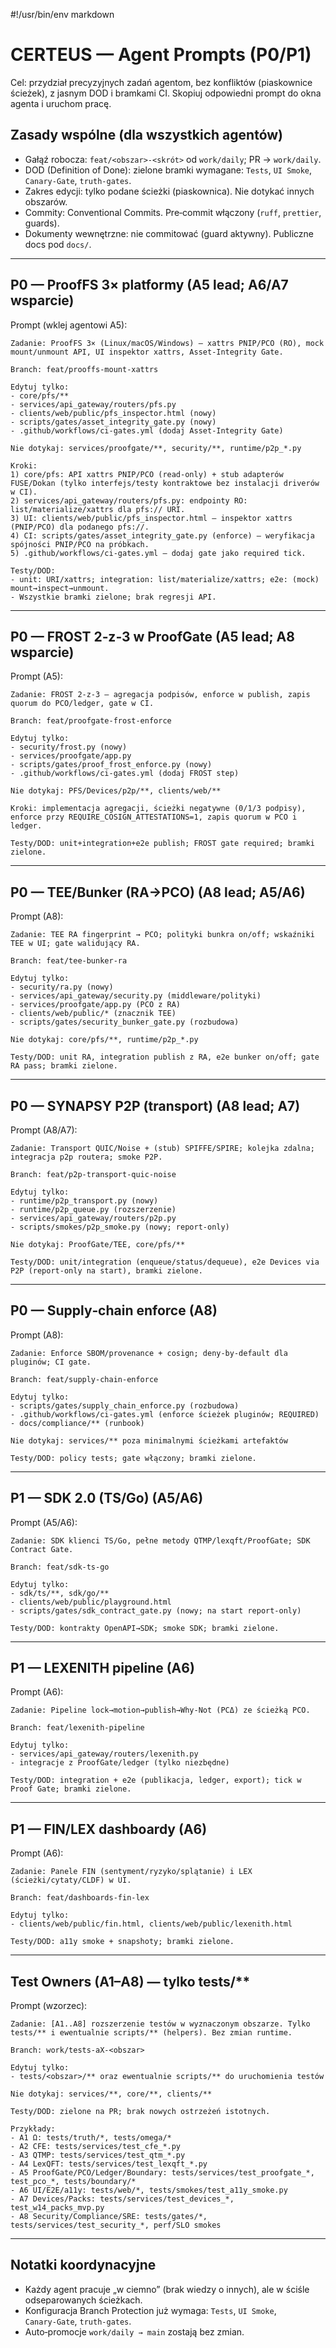 #!/usr/bin/env markdown

# CERTEUS — Agent Prompts (P0/P1)

Cel: przydział precyzyjnych zadań agentom, bez konfliktów (piaskownice ścieżek), z jasnym DOD i bramkami CI. Skopiuj odpowiedni prompt do okna agenta i uruchom pracę.

## Zasady wspólne (dla wszystkich agentów)

- Gałąź robocza: `feat/<obszar>-<skrót>` od `work/daily`; PR → `work/daily`.
- DOD (Definition of Done): zielone bramki wymagane: `Tests`, `UI Smoke`, `Canary‑Gate`, `truth‑gates`.
- Zakres edycji: tylko podane ścieżki (piaskownica). Nie dotykać innych obszarów.
- Commity: Conventional Commits. Pre‑commit włączony (`ruff`, `prettier`, guards).
- Dokumenty wewnętrzne: nie commitować (guard aktywny). Publiczne docs pod `docs/`.

---

## P0 — ProofFS 3× platformy (A5 lead; A6/A7 wsparcie)

Prompt (wklej agentowi A5):

```
Zadanie: ProofFS 3× (Linux/macOS/Windows) — xattrs PNIP/PCO (RO), mock mount/unmount API, UI inspektor xattrs, Asset‑Integrity Gate.

Branch: feat/prooffs-mount-xattrs

Edytuj tylko:
- core/pfs/**
- services/api_gateway/routers/pfs.py
- clients/web/public/pfs_inspector.html (nowy)
- scripts/gates/asset_integrity_gate.py (nowy)
- .github/workflows/ci-gates.yml (dodaj Asset‑Integrity Gate)

Nie dotykaj: services/proofgate/**, security/**, runtime/p2p_*.py

Kroki:
1) core/pfs: API xattrs PNIP/PCO (read‑only) + stub adapterów FUSE/Dokan (tylko interfejs/testy kontraktowe bez instalacji driverów w CI).
2) services/api_gateway/routers/pfs.py: endpointy RO: list/materialize/xattrs dla pfs:// URI.
3) UI: clients/web/public/pfs_inspector.html — inspektor xattrs (PNIP/PCO) dla podanego pfs://.
4) CI: scripts/gates/asset_integrity_gate.py (enforce) — weryfikacja spójności PNIP/PCO na próbkach.
5) .github/workflows/ci-gates.yml — dodaj gate jako required tick.

Testy/DOD:
- unit: URI/xattrs; integration: list/materialize/xattrs; e2e: (mock) mount→inspect→unmount.
- Wszystkie bramki zielone; brak regresji API.
```

---

## P0 — FROST 2‑z‑3 w ProofGate (A5 lead; A8 wsparcie)

Prompt (A5):

```
Zadanie: FROST 2‑z‑3 — agregacja podpisów, enforce w publish, zapis quorum do PCO/ledger, gate w CI.

Branch: feat/proofgate-frost-enforce

Edytuj tylko:
- security/frost.py (nowy)
- services/proofgate/app.py
- scripts/gates/proof_frost_enforce.py (nowy)
- .github/workflows/ci-gates.yml (dodaj FROST step)

Nie dotykaj: PFS/Devices/p2p/**, clients/web/**

Kroki: implementacja agregacji, ścieżki negatywne (0/1/3 podpisy), enforce przy REQUIRE_COSIGN_ATTESTATIONS=1, zapis quorum w PCO i ledger.

Testy/DOD: unit+integration+e2e publish; FROST gate required; bramki zielone.
```

---

## P0 — TEE/Bunker (RA→PCO) (A8 lead; A5/A6)

Prompt (A8):

```
Zadanie: TEE RA fingerprint → PCO; polityki bunkra on/off; wskaźniki TEE w UI; gate walidujący RA.

Branch: feat/tee-bunker-ra

Edytuj tylko:
- security/ra.py (nowy)
- services/api_gateway/security.py (middleware/polityki)
- services/proofgate/app.py (PCO z RA)
- clients/web/public/* (znacznik TEE)
- scripts/gates/security_bunker_gate.py (rozbudowa)

Nie dotykaj: core/pfs/**, runtime/p2p_*.py

Testy/DOD: unit RA, integration publish z RA, e2e bunker on/off; gate RA pass; bramki zielone.
```

---

## P0 — SYNAPSY P2P (transport) (A8 lead; A7)

Prompt (A8/A7):

```
Zadanie: Transport QUIC/Noise + (stub) SPIFFE/SPIRE; kolejka zdalna; integracja p2p routera; smoke P2P.

Branch: feat/p2p-transport-quic-noise

Edytuj tylko:
- runtime/p2p_transport.py (nowy)
- runtime/p2p_queue.py (rozszerzenie)
- services/api_gateway/routers/p2p.py
- scripts/smokes/p2p_smoke.py (nowy; report‑only)

Nie dotykaj: ProofGate/TEE, core/pfs/**

Testy/DOD: unit/integration (enqueue/status/dequeue), e2e Devices via P2P (report‑only na start), bramki zielone.
```

---

## P0 — Supply‑chain enforce (A8)

Prompt (A8):

```
Zadanie: Enforce SBOM/provenance + cosign; deny‑by‑default dla pluginów; CI gate.

Branch: feat/supply-chain-enforce

Edytuj tylko:
- scripts/gates/supply_chain_enforce.py (rozbudowa)
- .github/workflows/ci-gates.yml (enforce ścieżek pluginów; REQUIRED)
- docs/compliance/** (runbook)

Nie dotykaj: services/** poza minimalnymi ścieżkami artefaktów

Testy/DOD: policy tests; gate włączony; bramki zielone.
```

---

## P1 — SDK 2.0 (TS/Go) (A5/A6)

Prompt (A5/A6):

```
Zadanie: SDK klienci TS/Go, pełne metody QTMP/lexqft/ProofGate; SDK Contract Gate.

Branch: feat/sdk-ts-go

Edytuj tylko:
- sdk/ts/**, sdk/go/**
- clients/web/public/playground.html
- scripts/gates/sdk_contract_gate.py (nowy; na start report‑only)

Testy/DOD: kontrakty OpenAPI→SDK; smoke SDK; bramki zielone.
```

---

## P1 — LEXENITH pipeline (A6)

Prompt (A6):

```
Zadanie: Pipeline lock→motion→publish→Why‑Not (PCΔ) ze ścieżką PCO.

Branch: feat/lexenith-pipeline

Edytuj tylko:
- services/api_gateway/routers/lexenith.py
- integracje z ProofGate/ledger (tylko niezbędne)

Testy/DOD: integration + e2e (publikacja, ledger, export); tick w Proof Gate; bramki zielone.
```

---

## P1 — FIN/LEX dashboardy (A6)

Prompt (A6):

```
Zadanie: Panele FIN (sentyment/ryzyko/splątanie) i LEX (ścieżki/cytaty/CLDF) w UI.

Branch: feat/dashboards-fin-lex

Edytuj tylko:
- clients/web/public/fin.html, clients/web/public/lexenith.html

Testy/DOD: a11y smoke + snapshoty; bramki zielone.
```

---

## Test Owners (A1–A8) — tylko tests/**

Prompt (wzorzec):

```
Zadanie: [A1..A8] rozszerzenie testów w wyznaczonym obszarze. Tylko tests/** i ewentualnie scripts/** (helpers). Bez zmian runtime.

Branch: work/tests-aX-<obszar>

Edytuj tylko:
- tests/<obszar>/** oraz ewentualnie scripts/** do uruchomienia testów

Nie dotykaj: services/**, core/**, clients/**

Testy/DOD: zielone na PR; brak nowych ostrzeżeń istotnych.

Przykłady:
- A1 Ω: tests/truth/*, tests/omega/*
- A2 CFE: tests/services/test_cfe_*.py
- A3 QTMP: tests/services/test_qtm_*.py
- A4 LexQFT: tests/services/test_lexqft_*.py
- A5 ProofGate/PCO/Ledger/Boundary: tests/services/test_proofgate_*, test_pco_*, tests/boundary/*
- A6 UI/E2E/a11y: tests/web/*, tests/smokes/test_a11y_smoke.py
- A7 Devices/Packs: tests/services/test_devices_*, test_w14_packs_mvp.py
- A8 Security/Compliance/SRE: tests/gates/*, tests/services/test_security_*, perf/SLO smokes
```

---

## Notatki koordynacyjne

- Każdy agent pracuje „w ciemno” (brak wiedzy o innych), ale w ściśle odseparowanych ścieżkach.
- Konfiguracja Branch Protection już wymaga: `Tests`, `UI Smoke`, `Canary‑Gate`, `truth‑gates`.
- Auto‑promocje `work/daily → main` zostają bez zmian.

